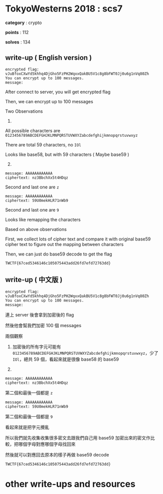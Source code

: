 # TokyoWesterns 2018 : scs7

**category** : crypto

**points** : 112

**solves** : 134

## write-up ( English version )

```
encrypted flag: vJuBfoxCXwYd5khhq4DjGho5FzPH2WqxxQakBU5V1c8g8bFWT0Jj0u6g1nVq80Zh
You can encrypt up to 100 messages.
message:
```

After connect to server, you will get encrypted flag

Then, we can encrypt up to 100 messages

Two Observations

1.
All possible characters are `0123456789ABCDEFGHJKLMNPQRSTUVWXYZabcdefghijkmnopqrstuvwxyz`

There are total 59 characters, no `IOl`

Looks like base58, but with 59 characters ( Maybe base59 )

2.

```
message: AAAAAAAAAAAA
ciphertext: nz3BbchXx5t4HDqz
```

Second and last one are `z`

```
message: AAAAAAAAAAAA
ciphertext: 59U0mekHLR71nWb9
```

Second and last one are `9`

Looks like remapping the characters

Based on above observations

First,  we collect lots of cipher text and compare it with original base59 cipher text to figure out the mapping between characters

Then, we can just do base59 decode to get the flag

`TWCTF{67ced5346146c105075443add26fd7efd72763dd}`

## write-up ( 中文版 )

```
encrypted flag: vJuBfoxCXwYd5khhq4DjGho5FzPH2WqxxQakBU5V1c8g8bFWT0Jj0u6g1nVq80Zh
You can encrypt up to 100 messages.
message:
```

連上 server 後會拿到加密後的 flag

然後他會幫我們加密 100 個 messages

兩個觀察

1. 加密後的所有字元可能有 `0123456789ABCDEFGHJKLMNPQRSTUVWXYZabcdefghijkmnopqrstuvwxyz`，少了 `IOl`，總共 59 個，看起來就是很像 base58 的 base59

2.

```
message: AAAAAAAAAAAA
ciphertext: nz3BbchXx5t4HDqz
```

第二個和最後一個都是 `z`

```
message: AAAAAAAAAAAA
ciphertext: 59U0mekHLR71nWb9
```

第二個和最後一個都是 `9`

看起來就是把字元攪亂

所以我們就先收集收集很多密文去跟我們自己用 base59 加密出來的密文作比較，把哪個字母對應哪個字母找回來

然後就可以對應回去原本的樣子再做 base59 decode

`TWCTF{67ced5346146c105075443add26fd7efd72763dd}`

# other write-ups and resources

